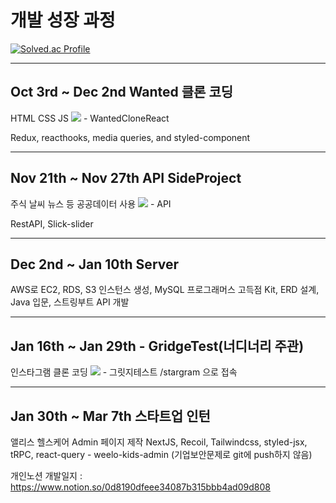 # 개발 성장 과정

[![Solved.ac Profile](http://mazassumnida.wtf/api/generate_badge?boj=lwh497)](https://solved.ac/lwh497)<br/>

---

## Oct 3rd ~ Dec 2nd Wanted 클론 코딩

HTML CSS JS <img src="https://img.shields.io/badge/React-61DAFB?style=flat&logo=React&logoColor=white"/> - WantedCloneReact

Redux, reacthooks, media queries, and styled-component

---

## Nov 21th ~ Nov 27th API SideProject

주식 날씨 뉴스 등 공공데이터 사용 <img src="https://img.shields.io/badge/React-61DAFB?style=flat&logo=React&logoColor=white"/> - API

RestAPI, Slick-slider

---

## Dec 2nd ~ Jan 10th Server

AWS로 EC2, RDS, S3 인스턴스 생성, MySQL 프로그래머스 고득점 Kit, ERD 설계, Java 입문, 스트링부트 API 개발

---

## Jan 16th ~ Jan 29th - GridgeTest(너디너리 주관)

인스타그램 클론 코딩 <img src="https://img.shields.io/badge/React-61DAFB?style=flat&logo=React&logoColor=white"/> - 그릿지테스트
/stargram 으로 접속

---

## Jan 30th ~ Mar 7th 스타트업 인턴

앨리스 헬스케어 Admin 페이지 제작 NextJS, Recoil, Tailwindcss, styled-jsx, tRPC, react-query - weelo-kids-admin (기업보안문제로 git에 push하지 않음)

개인노션 개발일지 :   https://www.notion.so/0d8190dfeee34087b315bbb4ad09d808
